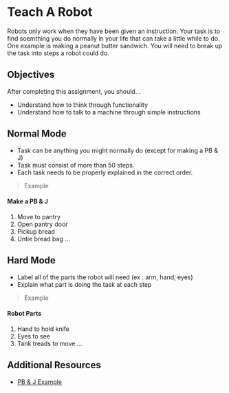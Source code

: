 # Teach A Robot

Robots only work when they have been given an instruction. Your task is to find soemthing you do normally in your life that can take a little while to do. One example is making a peanut butter sandwich. You will need to break up the task into steps a robot could do.

## Objectives

After completing this assignment, you should…

* Understand how to think through functionality
* Understand how to talk to a machine through simple instructions

## Normal Mode

* Task can be anything you might normally do (except for making a PB & J)
* Task must consist of more than 50 steps.
* Each task needs to be properly explained in the correct order.

> Example 

#### Make a PB & J
1. Move to pantry
2. Open pantry door
3. Pickup bread
4. Untie bread bag ...


## Hard Mode

* Label all of the parts the robot will need
 (ex : arm, hand, eyes)
* Explain what part is doing the task at each step

> Example 

#### Robot Parts
1. Hand to hold knife
2. Eyes to see 
3. Tank treads to move ...

## Additional Resources

* [PB & J Example](https://prezi.com/_b_np_qm5n3u/pbj-sandwich-making-robot/)
